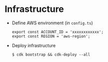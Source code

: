 # Infrastructure

- Define AWS environment (in `config.ts`)

    ```
    export const ACCOUNT_ID = 'xxxxxxxxxxxx';
    export const REGION = 'aws-region';
    ```

- Deploy infrastructure

    ```
    $ cdk bootstrap && cdk-deploy --all
    ```


